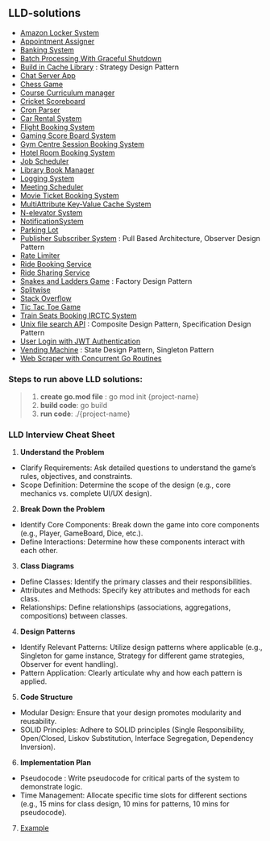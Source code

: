 ## LLD-solutions
+ [Amazon Locker System](./AmazaonLockerSystem/Requirements.md)
+ [Appointment Assigner](./AppointmentAssigner/)
+ [Banking System](./BankingSystem/Requirements.md)
+ [Batch Processing With Graceful Shutdown](./BatchProcessingWithGracefulShutdown/Requirements.md)
+ [Build in Cache Library](./CacheSystem/InMemoryCacheWithStrategyPattern) : Strategy Design Pattern
+ [Chat Server App](./ChatServerApp/Requirements.md) 
+ [Chess Game](./ChessGame/Requirements.md)
+ [Course Curriculum manager](./CourseCurriculumManager)
+ [Cricket Scoreboard](./CricketScoreboard/Readme.md)
+ [Cron Parser](./CronParser/README.md)
+ [Car Rental System](./CarRentalSystem/Requirements.md)
+ [Flight Booking System](./FlightBookingSystem/Requirements.md)
+ [Gaming Score Board System](./GamingScoreBoardSystem)
+ [Gym Centre Session Booking System](./GymSlotBookingManager/Requirements.md)
+ [Hotel Room Booking System](./HotelRoomBookingSystem/Requirements.md)
+ [Job Scheduler](./JobScheduler/Requirements.md)
+ [Library Book Manager](./LibraryBookManager)
+ [Logging System](./LoggingSystem/README.md)
+ [Meeting Scheduler](./MeetingScheduler/Requirements.md)
+ [Movie Ticket Booking System](./MovieTicketBookingSystem/Requirements.md)
+ [MultiAttribute Key-Value Cache System](./MultiAttributeKeyValueCacheSystem)
+ [N-elevator System](./NElevatorSystem)
+ [NotificationSystem](./NotificationSystem/Requirements.md)
+ [Parking Lot](./ParkingLot)
+ [Publisher Subscriber System](./PublisherSubcriberSystem/Readme.md) : Pull Based Architecture, Observer Design Pattern
+ [Rate Limiter](./RateLimiter/Requirements.md)
+ [Ride Booking Service](./RideBookingService/Requirements.md)
+ [Ride Sharing Service](./RideSharingSystem/Requirements.md)
+ [Snakes and Ladders Game](./SnakesNLaddersGame/Requirements.md) : Factory Design Pattern
+ [Splitwise](./SplitwiseSystem)
+ [Stack Overflow](./StackOverflowSystem)
+ [Tic Tac Toe Game](./TicTacToeGame)
+ [Train Seats Booking IRCTC System](./TrainSeatsBookingSystem/Requirements.md)
+ [Unix file search API](./UnixFileSearchAPI/README.md) : Composite Design Pattern, Specification Design Pattern 
+ [User Login with JWT Authentication](./UserLogin/README.md)
+ [Vending Machine](./VendingMachineSystem) : State Design Pattern, Singleton Pattern 
+ [Web Scraper with Concurrent Go Routines](./WebScrapingWithConcurrentGoRoutines/Readme.md)

### Steps to run above LLD solutions:
> 1. **create go.mod file** : go mod init {project-name}
> 2. **build code**: go build
> 3. **run code**: ./{project-name}

### LLD Interview Cheat Sheet
1. **Understand the Problem**
- Clarify Requirements: Ask detailed questions to understand the game’s rules, objectives, and constraints.
- Scope Definition: Determine the scope of the design (e.g., core mechanics vs. complete UI/UX design).

2. **Break Down the Problem**
- Identify Core Components: Break down the game into core components (e.g., Player, GameBoard, Dice, etc.).
- Define Interactions: Determine how these components interact with each other.

3. **Class Diagrams**
- Define Classes: Identify the primary classes and their responsibilities.
- Attributes and Methods: Specify key attributes and methods for each class.
- Relationships: Define relationships (associations, aggregations, compositions) between classes.

4. **Design Patterns**
- Identify Relevant Patterns: Utilize design patterns where applicable (e.g., Singleton for game instance, Strategy for different game strategies, Observer for event handling).
- Pattern Application: Clearly articulate why and how each pattern is applied.

5. **Code Structure**
- Modular Design: Ensure that your design promotes modularity and reusability.
- SOLID Principles: Adhere to SOLID principles (Single Responsibility, Open/Closed, Liskov Substitution, Interface Segregation, Dependency Inversion).

6. **Implementation Plan**
- Pseudocode : Write pseudocode for critical parts of the system to demonstrate logic.
- Time Management: Allocate specific time slots for different sections (e.g., 15 mins for class design, 10 mins for patterns, 10 mins for pseudocode).

7. [Example](./ChessGame/Requirements.md)